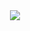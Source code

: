 <center>
    <picture>
        <source media="(prefers-color-scheme: dark)" srcset="https://gist.githubusercontent.com/KysawaJR/59b01a2f8e80988330a8a6f7aee5c162/raw/408a4a98dccf4b7f90b33dd126df844e5f1d9748/readme-black.svg">
        <source media="(prefers-color-scheme: light)" srcset="https://gist.githubusercontent.com/KysawaJR/9f6cd21c0caee003a704e308fb9bc1bb/raw/89d06ee8a10e650232fae6c612ba9574e0921fe3/readme-white.svg">
        <img src="https://gist.githubusercontent.com/KysawaJR/9f6cd21c0caee003a704e308fb9bc1bb/raw/89d06ee8a10e650232fae6c612ba9574e0921fe3/readme-white.svg">
    </picture>
</center>

